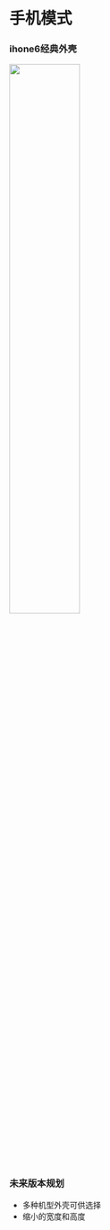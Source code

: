 # 手机模式

### ihone6经典外壳
<img src="/images/mobile.png" width="50%" height="50%">

### 未来版本规划
- 多种机型外壳可供选择
- 缩小的宽度和高度